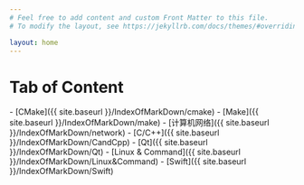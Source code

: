 ```yaml
---
# Feel free to add content and custom Front Matter to this file.
# To modify the layout, see https://jekyllrb.com/docs/themes/#overriding-theme-defaults

layout: home
---
```




<h1>Tab of Content</h1>
<!-- 要显示Index的页面 基本地址(会变Url or ip)/index的目录/index的文件 -->
- [CMake]({{ site.baseurl }}/IndexOfMarkDown/cmake)
- [Make]({{ site.baseurl }}/IndexOfMarkDown/make)
- [计算机网络]({{ site.baseurl }}/IndexOfMarkDown/network)
- [C/C++]({{ site.baseurl }}/IndexOfMarkDown/CandCpp)
- [Qt]({{ site.baseurl  }}/IndexOfMarkDown/Qt)
- [Linux & Command]({{ site.baseurl  }}/IndexOfMarkDown/Linux&Command)
- [Swift]({{ site.baseurl  }}/IndexOfMarkDown/Swift)

